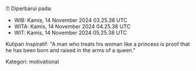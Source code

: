 ⏰ Diperbarui pada:
- WIB: Kamis, 14 November 2024 03.25.38 UTC
- WITA: Kamis, 14 November 2024 04.25.38 UTC
- WIT: Kamis, 14 November 2024 05.25.38 UTC

Kutipan Inspiratif:
"A man who treats his woman like a princess is proof that he has been born and raised in the arms of a queen."


Kategori: motivational

